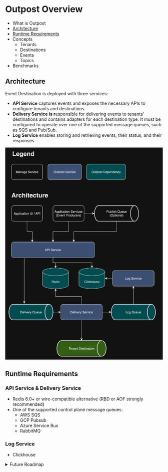 # Outpost Overview

- What is Outpost
- [Architecture](#architecture)
- [Runtime Requirements](#runtime-requirements)
- Concepts
    - Tenants
    - Destinations
    - Events
    - Topics
- Benchmarks

## Architecture

Event Destination is deployed with three services:

- **API Service** captures events and exposes the necessary APIs to configure tenants and destinations.
- **Delivery Service is r**esponsible for delivering events to tenants' destinations and contains adapters for each destination type. It must be configured to operate over one of the supported message queues, such as SQS and Pub/Sub.
- **Log Service** enables storing and retrieving events, their status, and their responses.

![Outpost Architecture](images/architecture.png)

## Runtime Requirements

### API Service & Delivery Service

- Redis 6.0+ or wire-compatible alternative (RBD or AOF strongly recommended)
- One of the supported control plane message queues:
    - AWS SQS
    - GCP Pubsub
    - Azure Service Bus
    - RabbitMQ

### Log Service

- Clickhouse
    
<details>
<summary>Future Roadmap</summary>
- Postgres (simpler alternative to CH)
</details>